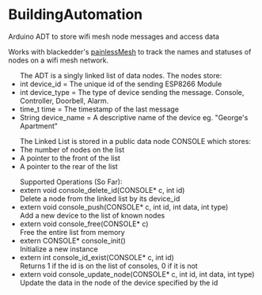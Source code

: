# BuildingAutomation
Arduino ADT to store wifi mesh node messages and access data

Works with blackedder's <a href = "https://gitlab.com/BlackEdder/painlessMesh ">painlessMesh</a> to track the names and statuses of nodes on a wifi mesh network. 

<ul>The ADT is a singly linked list of data nodes. The nodes store:
 <li>int device_id = The unique id of the sending ESP8266 Module</li>
  <li>int device_type = The type of device sending the message. Console, Controller, Doorbell, Alarm.</li>
  <li>time_t time = The timestamp of the last message</li>
  <li>String device_name = A descriptive name of the device eg. "George's Apartment"</li>
</ul>
 
<ul>The Linked List is stored in a public data node CONSOLE which stores:
  <li>The number of nodes on the list</li>
  <li>A pointer to the front of the list</li>
  <li>A pointer to the rear of the list</li>
</ul>

<ul>Supported Operations (So Far):
  <li>extern void console_delete_id(CONSOLE* c, int id)</br>
    Delete a node from the linked list by its device_id</li>
  <li>extern void console_push(CONSOLE* c, int id, int data, int type)</br>
    Add a new device to the list of known nodes</li>
  <li>extern void console_free(CONSOLE* c)</br>
    Free the entire list from memory</li>
  <li>extern CONSOLE* console_init()</br>
    Initialize a new instance</li>
  <li>extern int console_id_exist(CONSOLE* c, int id)</br>
    Returns 1 if the id is on the list of consoles, 0 if it is not</li>
  <li>extern void console_update_node(CONSOLE* c, int id, int data, int type)</br>
    Update the data in the node of the device specified by the id</li>
</ul>
